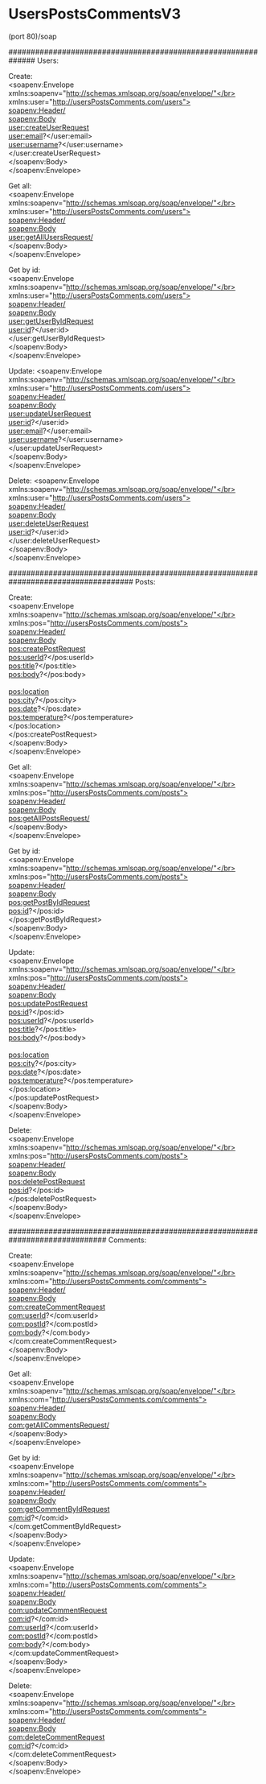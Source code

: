 # UsersPostsCommentsV3

<ip>(port 80)/soap
  
##############################################################
Users:</br>

Create:</br>
<soapenv:Envelope xmlns:soapenv="http://schemas.xmlsoap.org/soap/envelope/"</br> xmlns:user="http://usersPostsComments.com/users"></br>
  <soapenv:Header/></br>
   <soapenv:Body></br>
      <user:createUserRequest></br>
         <user:email>?</user:email></br>
         <user:username>?</user:username></br>
      </user:createUserRequest></br>
   </soapenv:Body></br>
</soapenv:Envelope></br>

Get all:</br>
<soapenv:Envelope xmlns:soapenv="http://schemas.xmlsoap.org/soap/envelope/"</br> xmlns:user="http://usersPostsComments.com/users"></br>
   <soapenv:Header/></br>
   <soapenv:Body></br>
      <user:getAllUsersRequest/></br>
   </soapenv:Body></br>
</soapenv:Envelope></br>

Get by id:</br>
<soapenv:Envelope xmlns:soapenv="http://schemas.xmlsoap.org/soap/envelope/"</br> xmlns:user="http://usersPostsComments.com/users"></br>
   <soapenv:Header/></br>
   <soapenv:Body></br>
      <user:getUserByIdRequest></br>
         <user:id>?</user:id></br>
      </user:getUserByIdRequest></br>
   </soapenv:Body></br>
</soapenv:Envelope></br>

Update:
<soapenv:Envelope xmlns:soapenv="http://schemas.xmlsoap.org/soap/envelope/"</br> xmlns:user="http://usersPostsComments.com/users"></br>
   <soapenv:Header/></br>
   <soapenv:Body></br>
      <user:updateUserRequest></br>
         <user:id>?</user:id></br>
         <user:email>?</user:email></br>
         <user:username>?</user:username></br>
      </user:updateUserRequest></br>
   </soapenv:Body></br>
</soapenv:Envelope></br>

Delete:
<soapenv:Envelope xmlns:soapenv="http://schemas.xmlsoap.org/soap/envelope/"</br> xmlns:user="http://usersPostsComments.com/users"></br>
   <soapenv:Header/></br>
   <soapenv:Body></br>
      <user:deleteUserRequest></br>
         <user:id>?</user:id></br>
      </user:deleteUserRequest></br>
   </soapenv:Body></br>
</soapenv:Envelope></br>

####################################################################################
Posts:</br>

Create:</br>
<soapenv:Envelope xmlns:soapenv="http://schemas.xmlsoap.org/soap/envelope/"</br> xmlns:pos="http://usersPostsComments.com/posts"></br>
   <soapenv:Header/></br>
   <soapenv:Body></br>
      <pos:createPostRequest></br>
         <pos:userId>?</pos:userId></br>
         <pos:title>?</pos:title></br>
         <pos:body>?</pos:body></br>
         <!--Optional:--></br>
         <pos:location></br>
            <pos:city>?</pos:city></br>
            <pos:date>?</pos:date></br>
            <pos:temperature>?</pos:temperature></br>
         </pos:location></br>
      </pos:createPostRequest></br>
   </soapenv:Body></br>
</soapenv:Envelope></br>

Get all:</br>
<soapenv:Envelope xmlns:soapenv="http://schemas.xmlsoap.org/soap/envelope/"</br> xmlns:pos="http://usersPostsComments.com/posts"></br>
   <soapenv:Header/></br>
   <soapenv:Body></br>
      <pos:getAllPostsRequest/></br>
   </soapenv:Body></br>
</soapenv:Envelope></br>

Get by id:</br>
<soapenv:Envelope xmlns:soapenv="http://schemas.xmlsoap.org/soap/envelope/"</br> xmlns:pos="http://usersPostsComments.com/posts"></br>
   <soapenv:Header/></br>
   <soapenv:Body></br>
      <pos:getPostByIdRequest></br>
         <pos:id>?</pos:id></br>
      </pos:getPostByIdRequest></br>
   </soapenv:Body></br>
</soapenv:Envelope></br>

Update:</br>
<soapenv:Envelope xmlns:soapenv="http://schemas.xmlsoap.org/soap/envelope/"</br> xmlns:pos="http://usersPostsComments.com/posts"></br>
   <soapenv:Header/></br>
   <soapenv:Body></br>
      <pos:updatePostRequest></br>
         <pos:id>?</pos:id></br>
         <pos:userId>?</pos:userId></br>
         <pos:title>?</pos:title></br>
         <pos:body>?</pos:body></br>
         <!--Optional:--></br>
         <pos:location></br>
            <pos:city>?</pos:city></br>
            <pos:date>?</pos:date></br>
            <pos:temperature>?</pos:temperature></br>
         </pos:location></br>
      </pos:updatePostRequest></br>
   </soapenv:Body></br>
</soapenv:Envelope></br>

Delete:</br>
<soapenv:Envelope xmlns:soapenv="http://schemas.xmlsoap.org/soap/envelope/"</br> xmlns:pos="http://usersPostsComments.com/posts"></br>
   <soapenv:Header/></br>
   <soapenv:Body></br>
      <pos:deletePostRequest></br>
         <pos:id>?</pos:id></br>
      </pos:deletePostRequest></br>
   </soapenv:Body></br>
</soapenv:Envelope></br>

##############################################################################
Comments:</br>

Create:</br>
<soapenv:Envelope xmlns:soapenv="http://schemas.xmlsoap.org/soap/envelope/"</br> xmlns:com="http://usersPostsComments.com/comments"></br>
   <soapenv:Header/></br>
   <soapenv:Body></br>
      <com:createCommentRequest></br>
         <com:userId>?</com:userId></br>
         <com:postId>?</com:postId></br>
         <com:body>?</com:body></br>
      </com:createCommentRequest></br>
   </soapenv:Body></br>
</soapenv:Envelope></br>

Get all:</br>
<soapenv:Envelope xmlns:soapenv="http://schemas.xmlsoap.org/soap/envelope/"</br> xmlns:com="http://usersPostsComments.com/comments"></br>
   <soapenv:Header/></br>
   <soapenv:Body></br>
      <com:getAllCommentsRequest/></br>
   </soapenv:Body></br>
</soapenv:Envelope></br>

Get by id:</br>
<soapenv:Envelope xmlns:soapenv="http://schemas.xmlsoap.org/soap/envelope/"</br> xmlns:com="http://usersPostsComments.com/comments"></br>
   <soapenv:Header/></br>
   <soapenv:Body></br>
      <com:getCommentByIdRequest></br>
         <com:id>?</com:id></br>
      </com:getCommentByIdRequest></br>
   </soapenv:Body></br>
</soapenv:Envelope></br>

Update:</br>
<soapenv:Envelope xmlns:soapenv="http://schemas.xmlsoap.org/soap/envelope/"</br> xmlns:com="http://usersPostsComments.com/comments"></br>
   <soapenv:Header/></br>
   <soapenv:Body></br>
      <com:updateCommentRequest></br>
         <com:id>?</com:id></br>
         <com:userId>?</com:userId></br>
         <com:postId>?</com:postId></br>
         <com:body>?</com:body></br>
      </com:updateCommentRequest></br>
   </soapenv:Body></br>
</soapenv:Envelope></br>

Delete:</br>
<soapenv:Envelope xmlns:soapenv="http://schemas.xmlsoap.org/soap/envelope/"</br> xmlns:com="http://usersPostsComments.com/comments"></br>
   <soapenv:Header/></br>
   <soapenv:Body></br>
      <com:deleteCommentRequest></br>
         <com:id>?</com:id></br>
      </com:deleteCommentRequest></br>
   </soapenv:Body></br>
</soapenv:Envelope></br>
